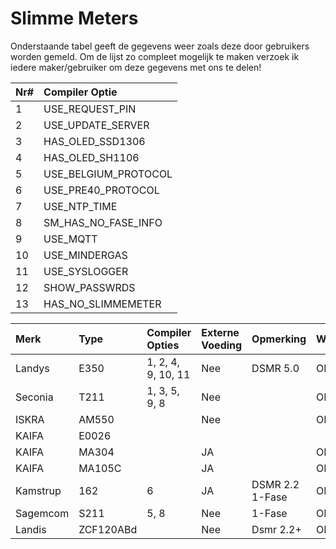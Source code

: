 # Slimme Meters

Onderstaande tabel geeft de gegevens weer zoals deze door gebruikers worden gemeld. Om de lijst zo compleet mogelijk te maken verzoek ik iedere maker/gebruiker om deze gegevens met ons te delen!

| Nr\# | Compiler Optie |
| :--- | :--- |
| 1 | USE\_REQUEST\_PIN |
| 2 | USE\_UPDATE\_SERVER |
| 3 | HAS\_OLED\_SSD1306 |
| 4 | HAS\_OLED\_SH1106 |
| 5 | USE\_BELGIUM\_PROTOCOL |
| 6 | USE\_PRE40\_PROTOCOL |
| 7 | USE\_NTP\_TIME |
| 8 | SM\_HAS\_NO\_FASE\_INFO |
| 9 | USE\_MQTT |
| 10 | USE\_MINDERGAS |
| 11 | USE\_SYSLOGGER |
| 12 | SHOW\_PASSWRDS |
| 13 | HAS\_NO\_SLIMMEMETER |

| Merk | Type | Compiler Opties | Externe Voeding | Opmerking | Werkt |
| :--- | :--- | :--- | :--- | :--- | :--- |
| Landys | E350 | 1, 2, 4, 9, 10, 11 | Nee | DSMR 5.0 | OK! |
| Seconia | T211 | 1, 3, 5, 9, 8 | Nee |  | OK! |
| ISKRA | AM550 |  | Nee |  | OK! |
| KAIFA | E0026 |  |  |  |  |
| KAIFA  | MA304 |  | JA |  | OK! |
| KAIFA | MA105C |  | JA |  | OK! |
| Kamstrup | 162 | 6 | JA | DSMR 2.2 1-Fase | OK |
| Sagemcom  | S211 | 5, 8 | Nee | 1-Fase | OK! |
| Landis  | ZCF120ABd |  | Nee | Dsmr 2.2+ | OK! |


